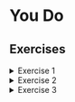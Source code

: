 # You Do

## Exercises

<details>
<summary>Exercise 1</summary>

It's SUMMERRRRR! You booked a flight to France for your vacation! You get to France and you try communicating with the sweet French folk. One small issue! You're in a neighborhood that uses military time (24 hour clock). Everyone gives you the time in military time. You're not used to it. You just have to have your time in AM/PM.

Write a function `convertTime` that takes a number `military` and returns the correct time in AM/PM. For this problem, assume no minutes are given. Just the hours. Your implementation should include the following:

- If `military` is a value NOT between 0 and 24, display an error: `Not a valid time`
- If `military` is NOT a number value, display an error: `Not a valid time`
- The function should include both `0` and `24`
- The converted time should be in the format showing `am/pm`. Ex: `2pm`, `10am`
- `console.log` the converted time

REMINDER: `0` and `24` represent the same time (midnight)

### Examples

| Input | Output | Explanation |
| -------- | ----- |  ----- | 
| `convertTime(1)` | `1am` | 1:00 is the same as 1am|
| `convertTime(18)` | `6pm` | 18:00 is the same as 6pm|
| `convertTime(24)` | `12am` | 0:00 and 24:00 both represent midnight |
| `convertTime(27)` | `Not a valid time` | Military time uses the 24 hour clock. Anything past 24 is not a valid time |
| `convertTime("five o'clock")` | `Not a valid time` | The given time is not a number|
</details>

<details>
<summary>Exercise 2</summary>

Write a function `oddsAndEvens` that takes a number variable `start` and finds the number of odd and even numbers from that number to 100. `start` should be a number from 1 and 100 (not including 1 or 100). Include the number `start` in your count. 
- If the given number is greater than 100, display an error message: `start is greater than 100`.
- If the given number is less than 1, display an error message: `start is less than 1`.
- If the given number is not a number, display an error message: `start is not a number`.
- `console.log` the number of even numbers from `start` to 100.
- `console.log` the number of odd numbers from `start` to 100.

### Examples

| Input | Output | Explanation |
| -------- | ----- |  ----- | 
| `oddsAndEvens(95)` | `evens = 2, odds = 3` | Starting from 95 there are 2 even numbers before reaching 100 (96, 98). There are 3 odd numbers (95, 97, 99)|
| `oddsAndEvens(0)` | `start is less than 1` | Start is not an acceptable value that falls between 1 and 100|
| `oddsAndEvens(112)` | `start is greater than 100` | Start is not an acceptable value that falls between 1 and 100|
| `oddsAndEvens("cat")` | `start is not a number` | Starting is not an acceptable value. It is not a number|
</details>

<details>
<summary>Exercise 3</summary>

You are a credit card holder of your bank's student rewards program. One of your favorite perks about this card is that you earn `3%` cash back on dining. You just found out that you are now part of Minimester and treat yourself to an unforgettable culinary experience at an award-winning restaurant! You enjoy your fancy meal and your bill comes to a total of `$42.35`. At such a great restaurant, you should be expecting to leave a tip for great service! We will not be including tax in this situation.

Write a script that calculates out how much cash back you earned after paying the bill with tip included.
Your script should include:

- A number variable called `bill` that holds original $42.35.
- A function called `calculateTip` that takes in a number as a parameter. The number represents a given tip percentage as a whole number. This function returns a number `tip`.
     - If the given tip is not a number, then display the error message: `tip was not a number` and stop the application
- Calculation finding the total (bill + tip) and finding the amount of cash back (3%) earned from the total.
- A `console.log` that displays the cash back amount your earned in dollar format. `Ex: $3.25` Don't worry about rounding

REMINDER: `3%` = `0.03`. Percentage as decimal = Whole number / 100;

| Input | Output | Final | Explanation |
| -------- | ----- | ----- | ----- | 
| `calculateTip(18)` | `7.623` | `Your cash back is $1.49919` | 18% of 42.35 is 7.623. (42.35 + 7.623) * 0.03 = 1.49919. (bill + tip) * (cash back percentage) = cash back |
| `calculateTip("car")` | `tip was not a number` | N/A | car is not a number value |

</details>